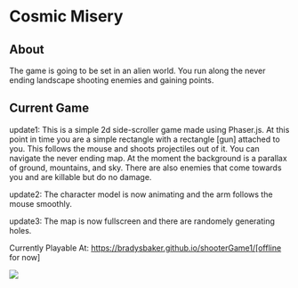 # Cosmic Misery

## About
The game is going to be set in an alien world. You run along the never ending landscape shooting enemies and gaining points.

## Current Game
update1: This is a simple 2d side-scroller game made using Phaser.js. At this point in time you are a simple rectangle with a rectangle [gun] attached to you. This follows the mouse and shoots projectiles out of it. You can navigate the never ending map. At the moment the background is a parallax of ground, mountains, and sky. There are also enemies that come towards you and are killable but do no damage.

update2: The character model is now animating and the arm follows the mouse smoothly.

update3: The map is now fullscreen and there are randomely generating holes.

Currently Playable At: https://bradysbaker.github.io/shooterGame1/[offline for now]

![](https://github.com/BradySBaker/Cosmic-Misery-2d-Platformer/blob/main/game.gif)
